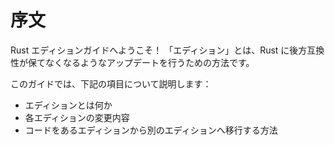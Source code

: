 <!--
# Introduction
-->

# 序文

<!--
Welcome to the Rust Edition Guide! "Editions" are Rust's way of introducing
changes into the language that would not otherwise be backwards
compatible.
-->

Rust エディションガイドへようこそ！
「エディション」とは、Rust に後方互換性が保てなくなるようなアップデートを行うための方法です。

<!--
In this guide, we'll discuss:
-->

このガイドでは、下記の項目について説明します：

<!--
* What editions are
* Which changes are contained in each edition
* How to migrate your code from one edition to another
-->

* エディションとは何か
* 各エディションの変更内容
* コードをあるエディションから別のエディションへ移行する方法
